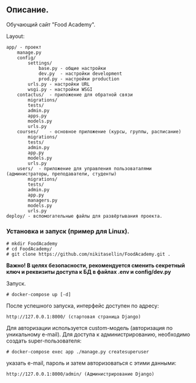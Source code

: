 ## Описание.
Обучающий сайт "Food Academy".

Layout:
```
app/ - проект
    manage.py
    config/
        settings/
            base.py - общие настройки
            dev.py  - настройки development
            prod.py - настройки production
        urls.py - настройки URL
        wsgi.py - настройки WSGI
    contactus/  - приложение для обратной связи
        migrations/ 
        tests/    
        admin.py
        apps.py
        models.py
        urls.py
    courses/    - основное приложение (курсы, группы, расписание)
        migrations/ 
        tests/     
        admin.py
        app.py
        models.py
        urls.py
    users/  - приложение для управления пользоваталями (администраторы, преподаватели, студенты)
        migrations/ 
        tests/     
        admin.py
        app.py
        managers.py
        models.py
        urls.py
deploy/ - вспомогательные файлы для развёртывания проекта.
```

### Установка и запуск (пример для Linux).
```
# mkdir FoodAcademy
# cd FoodAcademy/
# git clone https://github.com/nikitasellin/FoodAcademy.git .
```
**Важно! В целях безопасности, рекомендуется сменить секретный ключ и реквизиты доступа к БД в
файлах .env и config/dev.py**

Запуск.
```
# docker-compose up [-d]
```
После успешного запуска, интерфейс доступен по адресу:
```
http://127.0.0.1:8000/ (стартовая страница Django)
```
Для авторизации используется custom-модель (авторизация по уникальному e-mail). 
Для доступа к администрированию, необходимо создать super-пользователя:
```
# docker-compose exec app ./manage.py createsuperuser
```
указать e-mail, пароль и затем авторизоваться с этими данными:
```
http://127.0.0.1:8000/admin/ (Администрирование Django)
```

